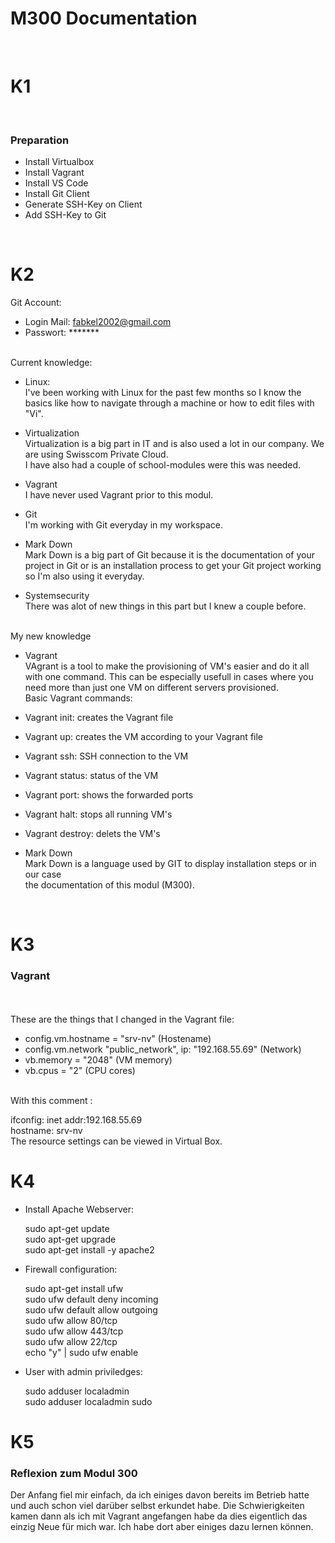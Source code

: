 # M300 Documentation

<br>

# K1

<br>

### Preparation <br>
- Install Virtualbox
- Install Vagrant
- Install VS Code
- Install Git Client
- Generate SSH-Key on Client
- Add SSH-Key to Git
<br>

# K2 <br>

Git Account: <br>
- Login Mail: 	fabkel2002@gmail.com <br>
- Passwort: 	******* <br>
<br>
Current knowledge: <br>

- Linux: <br>
	I've been working with Linux for the past few months so I know the basics like how to navigate through a machine or how to edit files with "Vi".  <br>
	
- Virtualization <br>
	Virtualization is a big part in IT and is also used a lot in our company. We are using Swisscom Private Cloud. <br>
	I have also had a couple of school-modules were this was needed. <br>
	
- Vagrant <br>
	I have never used Vagrant prior to this modul. <br>
	
- Git <br>
	I'm working with Git everyday in my workspace. <br>
	
- Mark Down <br> 
	Mark Down is a big part of Git because it is the documentation of your project in Git or is an installation process to get your Git project working so I'm also using it everyday. <br>
	
- Systemsecurity <br>
	There was alot of new things in this part but I knew a couple before. <br>
<br>
My new knowledge <br> 
	
- Vagrant <br>
	VAgrant is a tool to make the provisioning of VM's easier and do it all with one command. This can be especially usefull in cases where you need more than just one VM on different servers provisioned. <br>
	Basic Vagrant commands: <br>
- Vagrant init: creates the Vagrant file <br>
- Vagrant up: creates the VM according to your Vagrant file <br>
- Vagrant ssh: SSH connection to the VM <br>
- Vagrant status: status of the VM <br>
- Vagrant port: shows the forwarded ports <br>
- Vagrant halt: stops all running VM's <br>
- Vagrant destroy: delets the VM's <br>

- Mark Down <br> 
 	Mark Down is a language used by GIT to display installation steps or in our case <br>
	the documentation of this modul (M300).
<br>

# K3 <br>

### Vagrant <br>
<br>
<br>
These are the things that I changed in the Vagrant file: <br>

- config.vm.hostname = "srv-nv" (Hostename) <br>
- config.vm.network "public_network", ip: "192.168.55.69" (Network) <br>
- vb.memory = "2048" (VM memory) <br>
- vb.cpus = "2" (CPU cores) <br>
<br>
With this comment : <br>

ifconfig: inet addr:192.168.55.69 <br>
hostname: srv-nv <br>
The resource settings can be viewed in Virtual Box. <br>

# K4 <br>
- Install Apache Webserver: <br>

    sudo apt-get update <br>
    sudo apt-get upgrade <br>
    sudo apt-get install -y apache2 <br>

- Firewall configuration: <br>

	sudo apt-get install ufw <br>
    sudo ufw default deny incoming <br>
    sudo ufw default allow outgoing <br>
    sudo ufw allow 80/tcp <br>
    sudo ufw allow 443/tcp <br>
    sudo ufw allow 22/tcp <br>
    echo "y" | sudo ufw enable <br>

- User with admin priviledges: <br>

    sudo adduser localadmin <br>
    sudo adduser localadmin sudo <br>
# K5 <br>

### Reflexion zum Modul 300 <br>
Der Anfang fiel mir einfach, da ich einiges davon bereits im Betrieb hatte und auch schon viel darüber selbst erkundet habe. Die Schwierigkeiten kamen dann als ich mit Vagrant angefangen habe da dies eigentlich das einzig Neue für mich war. Ich habe dort aber einiges dazu lernen können. <br>
